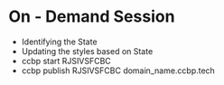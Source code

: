 
# On - Demand Session

- Identifying the State
- Updating the styles based on State
- ccbp start RJSIVSFCBC
- ccbp publish RJSIVSFCBC domain_name.ccbp.tech